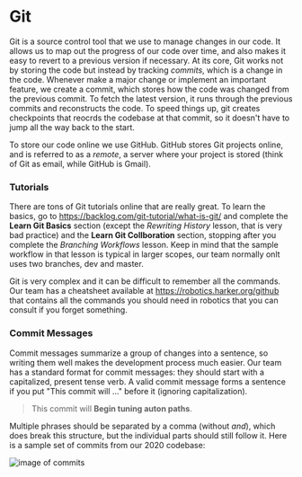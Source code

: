 # Git

Git is a source control tool that we use to manage changes in our code. It allows us to map out the progress of our code over time, and also makes it easy to revert to a previous version if necessary. At its core, Git works not by storing the code but instead by tracking *commits*, which is a change in the code. Whenever make a major change or implement an important feature, we create a commit, which stores how the code was changed from the previous commit. To fetch the latest version, it runs through the previous commits and reconstructs the code. To speed things up, git creates checkpoints that reocrds the codebase at that commit, so it doesn't have to jump all the way back to the start. 

To store our code online we use GitHub. GitHub stores Git projects online, and is referred to as a *remote*, a server where your project is stored (think of Git as email, while GitHub is Gmail).

### Tutorials

There are tons of Git tutorials online that are really great. To learn the basics, go to <https://backlog.com/git-tutorial/what-is-git/> and complete the **Learn Git Basics** section (except the *Rewriting History* lesson, that is very bad practice) and the **Learn Git Collboration** section, stopping after you complete the *Branching Workflows* lesson. Keep in mind that the sample workflow in that lesson is typical in larger scopes, our team normally onlt uses two branches, dev and master.

Git is very complex and it can be difficult to remember all the commands. Our team has a cheatsheet available at <https://robotics.harker.org/github> that contains all the commands you should need in robotics that you can consult if you forget something.

### Commit Messages

Commit messages summarize a group of changes into a sentence, so writing them well makes the development process much easier. Our team has a standard format for commit messages: they should start with a capitalized, present tense verb. A valid commit message forms a sentence if you put "This commit will ..." before it (ignoring capitalization). 

> This commit will **Begin tuning auton paths**.

Multiple phrases should be separated by a comma (without *and*), which does break this structure, but the individual parts should still follow it. Here is a sample set of commits from our 2020 codebase:

![image of commits](https://i.imgur.com/ZhsBEtP.png)

